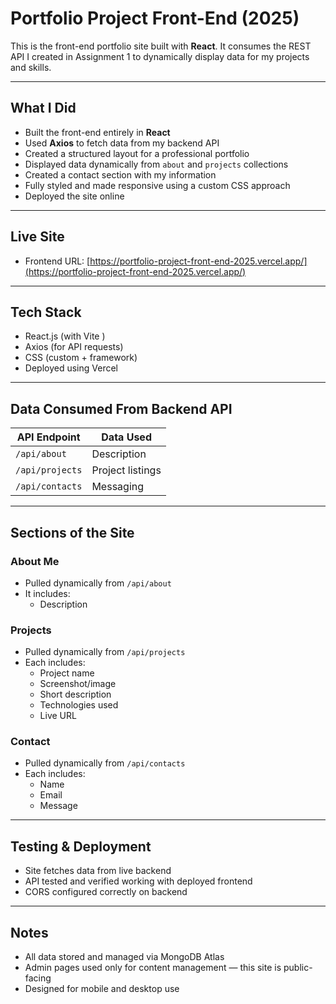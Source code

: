 # Portfolio Project Front-End (2025)

This is the front-end portfolio site built with **React**. It consumes the REST API I created in Assignment 1 to dynamically display data for my projects and skills.

---

## What I Did

- Built the front-end entirely in **React**
- Used **Axios** to fetch data from my backend API
- Created a structured layout for a professional portfolio
- Displayed data dynamically from `about` and `projects` collections
- Created a contact section with my information
- Fully styled and made responsive using a custom CSS approach
- Deployed the site online 

---

## Live Site

- Frontend URL: [https://portfolio-project-front-end-2025.vercel.app/](https://portfolio-project-front-end-2025.vercel.app/)

---

## Tech Stack

- React.js (with Vite )
- Axios (for API requests)
- CSS (custom + framework)
- Deployed using Vercel

---

## Data Consumed From Backend API

| API Endpoint         | Data Used           |
|----------------------|---------------------|
| `/api/about`         |   Description       |
| `/api/projects`      |   Project listings  |
| `/api/contacts`      |   Messaging         |

---

## Sections of the Site

### About Me
- Pulled dynamically from `/api/about`
- It includes:
  - Description


### Projects
- Pulled dynamically from `/api/projects`
- Each includes:
  - Project name
  - Screenshot/image
  - Short description
  - Technologies used
  - Live URL 

### Contact
- Pulled dynamically from `/api/contacts`
- Each includes:
   - Name
   - Email
   - Message

---

## Testing & Deployment

- Site fetches data from live backend
- API tested and verified working with deployed frontend
- CORS configured correctly on backend

---

## Notes

- All data stored and managed via MongoDB Atlas
- Admin pages used only for content management — this site is public-facing
- Designed for mobile and desktop use
